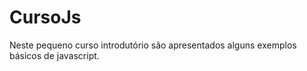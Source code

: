 # CursoJs

Neste pequeno curso introdutório são apresentados alguns exemplos básicos de javascript. 
